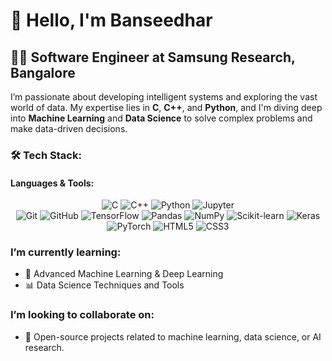 <h1>👋 Hello, I'm Banseedhar</h1>

<h2>👨‍💻 Software Engineer at Samsung Research, Bangalore</h2>

<p>
  I’m passionate about developing intelligent systems and exploring the vast world of data. My expertise lies in 
  <strong>C</strong>, <strong>C++</strong>, and <strong>Python</strong>, and I'm diving deep into 
  <strong>Machine Learning</strong> and <strong>Data Science</strong> to solve complex problems and make data-driven decisions.
</p>

<h3>🛠️ Tech Stack:</h3>
<h4>Languages & Tools:</h4>

<p align="center">
  <img src="https://img.shields.io/badge/c%20-%2300599C.svg?&style=for-the-badge&logo=c&logoColor=white" alt="C"/>
  <img src="https://img.shields.io/badge/c++%20-%2300599C.svg?&style=for-the-badge&logo=c%2B%2B&ogoColor=white" alt="C++"/>
  <img src="https://img.shields.io/badge/python%20-%2314354C.svg?&style=for-the-badge&logo=python&logoColor=white" alt="Python"/>

  <img src="https://img.shields.io/badge/Jupyter%20-%23F37626.svg?&style=for-the-badge&logo=Jupyter&logoColor=white" alt="Jupyter"/>
  <br/>
  <img src="https://img.shields.io/badge/git%20-%23F05033.svg?&style=for-the-badge&logo=git&logoColor=white" alt="Git"/>
  <img src="https://img.shields.io/badge/github%20-%23121011.svg?&style=for-the-badge&logo=github&logoColor=white" alt="GitHub"/>
  <img src="https://img.shields.io/badge/tensorflow%20-%23FF6F00.svg?&style=for-the-badge&logo=tensorflow&logoColor=white" alt="TensorFlow"/>
  <img src="https://img.shields.io/badge/pandas%20-%23150458.svg?&style=for-the-badge&logo=pandas&logoColor=white" alt="Pandas"/>
  <img src="https://img.shields.io/badge/numpy%20-%23013243.svg?&style=for-the-badge&logo=numpy&logoColor=white" alt="NumPy"/>
  <img src="https://img.shields.io/badge/scikit--learn%20-%23F7931E.svg?&style=for-the-badge&logo=scikit-learn&logoColor=white" alt="Scikit-learn"/>
  <img src="https://img.shields.io/badge/keras%20-%23D00000.svg?&style=for-the-badge&logo=keras&logoColor=white" alt="Keras"/>
  <img src="https://img.shields.io/badge/pytorch%20-%23EE4C2C.svg?&style=for-the-badge&logo=pytorch&logoColor=white" alt="PyTorch"/>
    <img src="https://img.shields.io/badge/html5%20-%23E34F26.svg?&style=for-the-badge&logo=html5&logoColor=white" alt="HTML5"/>
  <img src="https://img.shields.io/badge/css3%20-%231572B6.svg?&style=for-the-badge&logo=css3&logoColor=white" alt="CSS3"/>
  
</p>

<h3>I’m currently learning:</h3>
<ul>
  <li>🤖 Advanced Machine Learning & Deep Learning</li>
  <li>📊 Data Science Techniques and Tools</li>
</ul>

<h3>I’m looking to collaborate on:</h3>
<ul>
  <li>🤝 Open-source projects related to machine learning, data science, or AI research.</li>
</ul>

<!---
<h3>GitHub Stats:</h3>
<p align="center">
  <img src="https://github-readme-stats.vercel.app/api?username=Banseedhar01&theme=chartreuse-dark&show_icons=true" alt="Banseedhar's GitHub Stats"/>
  <br/>
  <img src="https://github-readme-streak-stats.herokuapp.com/?user=Banseedhar01&theme=chartreuse-dark" alt="Banseedhar's GitHub Streak"/>
  <br/>
  <img src="https://github-readme-stats.vercel.app/api/top-langs/?username=Banseedhar01&theme=chartreuse-dark&layout=compact" alt="Top Languages"/>
</p>
-->

